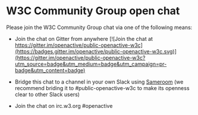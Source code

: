# W3C Community Group open chat

Please join the W3C Community Group chat via one of the following means:

- Join the chat on Gitter from anywhere [![Join the chat at https://gitter.im/openactive/public-openactive-w3c](https://badges.gitter.im/openactive/public-openactive-w3c.svg)](https://gitter.im/openactive/public-openactive-w3c?utm_source=badge&utm_medium=badge&utm_campaign=pr-badge&utm_content=badge)

- Bridge this chat to a channel in your own Slack using [Sameroom](https://sameroom.io/xWXUNJUc) (we recommend briding it to #public-openactive-w3c to make its openness clear to other Slack users)

- Join the chat on irc.w3.org #openactive
